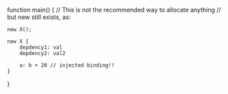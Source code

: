 
function main() {
	// This is not the recommended way to allocate anything
	// but new still exists, as:

	new X();

	new X {
		depdency1: val
		depdency2: val2

		a: b + 20 // injected binding!!
	}
}